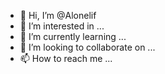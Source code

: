 - 👋 Hi, I’m @Alonelif
- 👀 I’m interested in ...
- 🌱 I’m currently learning ...
- 💞️ I’m looking to collaborate on ...
- 📫 How to reach me ...

<!---
Alonelif/Alonelif is a ✨ special ✨ repository because its `README.md` (this file) appears on your GitHub profile.
You can click the Preview link to take a look at your changes.
--->
